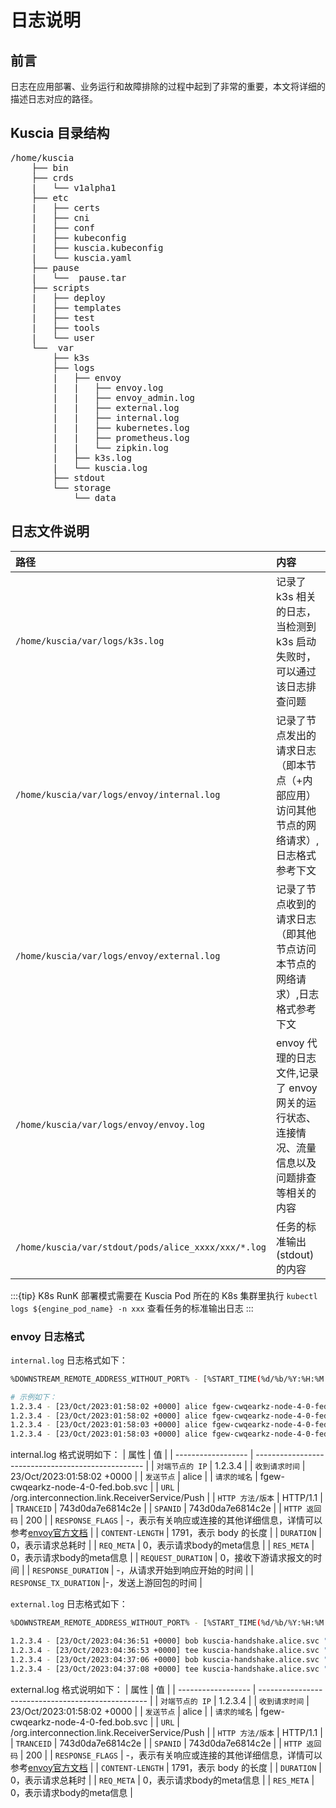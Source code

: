 # 日志说明

## 前言

日志在应用部署、业务运行和故障排除的过程中起到了非常的重要，本文将详细的描述日志对应的路径。

## Kuscia 目录结构
<pre>
/home/kuscia
    ├── bin
    ├── crds
    |   └── v1alpha1
    ├── etc
    |   ├── certs
    |   ├── cni
    |   ├── conf
    |   ├── kubeconfig
    |   ├── kuscia.kubeconfig
    |   └── kuscia.yaml
    ├── pause
    |   └──  pause.tar
    ├── scripts
    |   ├── deploy
    |   ├── templates
    |   ├── test
    |   ├── tools
    |   └── user
    └──  var
        ├── k3s
        ├── logs
        |   ├── envoy
        |   |   ├── envoy.log
        |   |   ├── envoy_admin.log
        |   |   ├── external.log
        |   |   ├── internal.log
        |   |   ├── kubernetes.log
        |   |   ├── prometheus.log
        |   |   └── zipkin.log
        |   ├── k3s.log
        |   └── kuscia.log
        ├── stdout
        └── storage
            └── data
</pre>

## 日志文件说明

| 路径| 内容   |
|:---------|:-------|
| `/home/kuscia/var/logs/k3s.log` |  记录了 k3s 相关的日志，当检测到 k3s 启动失败时，可以通过该日志排查问题  |
| `/home/kuscia/var/logs/envoy/internal.log`   |  记录了节点发出的请求日志（即本节点（+内部应用）访问其他节点的网络请求）,日志格式参考下文  |
| `/home/kuscia/var/logs/envoy/external.log`  |  记录了节点收到的请求日志（即其他节点访问本节点的网络请求）,日志格式参考下文 |
| `/home/kuscia/var/logs/envoy/envoy.log`      |  envoy 代理的日志文件,记录了 envoy 网关的运行状态、连接情况、流量信息以及问题排查等相关的内容        |
| `/home/kuscia/var/stdout/pods/alice_xxxx/xxx/*.log` |  任务的标准输出(stdout)的内容  |

:::{tip}
K8s RunK 部署模式需要在 Kuscia Pod 所在的 K8s 集群里执行 `kubectl logs ${engine_pod_name} -n xxx` 查看任务的标准输出日志
:::

### envoy 日志格式

`internal.log` 日志格式如下：
```bash
%DOWNSTREAM_REMOTE_ADDRESS_WITHOUT_PORT% - [%START_TIME(%d/%b/%Y:%H:%M:%S %z)%] %REQ(Kuscia-Source)% %REQ(Kuscia-Host?:authority)% \"%REQ(:METHOD)% %REQ(X-ENVOY-ORIGINAL-PATH?:PATH)% %PROTOCOL%\" %REQ(x-b3-traceid)% %REQ(x-b3-spanid)% %RESPONSE_CODE% %RESPONSE_FLAGS% %REQ(content-length)% %DURATION% %REQUEST_DURATION% %RESPONSE_DURATION% %RESPONSE_TX_DURATION% %DYNAMIC_METADATA(envoy.kuscia:request_body)% %DYNAMIC_METADATA(envoy.kuscia:response_body)%
```
```bash
# 示例如下：
1.2.3.4 - [23/Oct/2023:01:58:02 +0000] alice fgew-cwqearkz-node-4-0-fed.bob.svc "POST /org.interconnection.link.ReceiverService/Push HTTP/1.1" 743d0da7e6814c2e 743d0da7e6814c2e 200 - 1791 0 0 0 0 - -
1.2.3.4 - [23/Oct/2023:01:58:02 +0000] alice fgew-cwqearkz-node-4-0-fed.bob.svc "POST /org.interconnection.link.ReceiverService/Push HTTP/1.1" b2f636af87a047f8 b2f636af87a047f8 200 - 56 0 0 0 0 - -
1.2.3.4 - [23/Oct/2023:01:58:03 +0000] alice fgew-cwqearkz-node-4-0-fed.bob.svc "POST /org.interconnection.link.ReceiverService/Push HTTP/1.1" fdd0c66dfb0fbe45 fdd0c66dfb0fbe45 200 - 56 0 0 0 0 - -
1.2.3.4 - [23/Oct/2023:01:58:03 +0000] alice fgew-cwqearkz-node-4-0-fed.bob.svc "POST /org.interconnection.link.ReceiverService/Push HTTP/1.1" dc52437872f6e051 dc52437872f6e051 200 - 171 0 0 0 0 - -
```
 internal.log 格式说明如下：
| 属性               | 值                                                 |
| ------------------ | -------------------------------------------------- |
| `对端节点的 IP`      | 1.2.3.4                                          |
| `收到请求时间`       | 23/Oct/2023:01:58:02 +0000                        |
| `发送节点`           | alice                                              |
| `请求的域名`         | fgew-cwqearkz-node-4-0-fed.bob.svc             |
| `URL`                | /org.interconnection.link.ReceiverService/Push   |
| `HTTP 方法/版本`          | HTTP/1.1                                             |
| `TRANCEID`            | 743d0da7e6814c2e                                 |
| `SPANID`             | 743d0da7e6814c2e                                 |
| `HTTP 返回码`        | 200                                              |
| `RESPONSE_FLAGS`     | -，表示有关响应或连接的其他详细信息，详情可以参考[envoy官方文档](https://www.envoyproxy.io/docs/envoy/v1.25.0/configuration/observability/access_log/usage#command-operators)                     |
| `CONTENT-LENGTH`     | 1791，表示 body 的长度                              |
| `DURATION`           | 0，表示请求总耗时                                |
| `REQ_META`          |  0，表示请求body的meta信息                      |
| `RES_META`           | 0，表示请求body的meta信息                     |
| `REQUEST_DURATION`   | 0，接收下游请求报文的时间                           |
| `RESPONSE_DURATION`  | -，从请求开始到响应开始的时间                        |
| `RESPONSE_TX_DURATION` |-，发送上游回包的时间                               |



`external.log` 日志格式如下：
```bash
%DOWNSTREAM_REMOTE_ADDRESS_WITHOUT_PORT% - [%START_TIME(%d/%b/%Y:%H:%M:%S %z)%] %REQ(Kuscia-Source)% %REQ(Kuscia-Host?:authority)% \"%REQ(:METHOD)% %REQ(X-ENVOY-ORIGINAL-PATH?:PATH)% %PROTOCOL%\" %REQ(x-b3-traceid)% %REQ(x-b3-spanid)% %RESPONSE_CODE% %RESPONSE_FLAGS% %REQ(content-length)% %DURATION% %DYNAMIC_METADATA(envoy.kuscia:request_body)% %DYNAMIC_METADATA(envoy.kuscia:response_body)%
```

```bash
1.2.3.4 - [23/Oct/2023:04:36:51 +0000] bob kuscia-handshake.alice.svc "GET /handshake HTTP/1.1" 01e87a178e05f967 01e87a178e05f967 200 - - 0 - -
1.2.3.4 - [23/Oct/2023:04:36:53 +0000] tee kuscia-handshake.alice.svc "GET /handshake HTTP/1.1" 65a07630561d3814 65a07630561d3814 200 - - 0 - -
1.2.3.4 - [23/Oct/2023:04:37:06 +0000] bob kuscia-handshake.alice.svc "GET /handshake HTTP/1.1" 8537c88b929fee67 8537c88b929fee67 200 - - 0 - -
1.2.3.4 - [23/Oct/2023:04:37:08 +0000] tee kuscia-handshake.alice.svc "GET /handshake HTTP/1.1" 875d64696b98c6fa 875d64696b98c6fa 200 - - 0 - -
```

 external.log 格式说明如下：
| 属性               | 值                                                 |
| ------------------ | -------------------------------------------------- |
| `对端节点的 IP`      | 1.2.3.4                                          |
| `收到请求时间`       | 23/Oct/2023:01:58:02 +0000                        |
| `发送节点`           | alice                                              |
| `请求的域名`         | fgew-cwqearkz-node-4-0-fed.bob.svc             |
| `URL`                | /org.interconnection.link.ReceiverService/Push   |
| `HTTP 方法/版本`          | HTTP/1.1                                             |
| `TRANCEID`            | 743d0da7e6814c2e                                 |
| `SPANID`             | 743d0da7e6814c2e                                 |
| `HTTP 返回码`        | 200                                              |
| `RESPONSE_FLAGS`     | -，表示有关响应或连接的其他详细信息，详情可以参考[envoy官方文档](https://www.envoyproxy.io/docs/envoy/v1.25.0/configuration/observability/access_log/usage#command-operators)                     |
| `CONTENT-LENGTH`     | 1791，表示 body 的长度                              |
| `DURATION`           | 0，表示请求总耗时                                |
| `REQ_META`          |  0，表示请求body的meta信息                      |
| `RES_META`           | 0，表示请求body的meta信息                     |